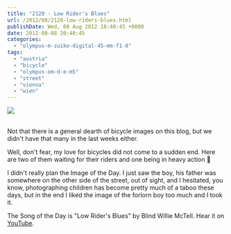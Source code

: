 ```yaml
---
title: "2120 - Low Rider's Blues"
url: /2012/08/2120-low-riders-blues.html
publishDate: Wed, 08 Aug 2012 18:40:45 +0000
date: 2012-08-08 20:40:45
categories: 
  - "olympus-m-zuiko-digital-45-mm-f1-8"
tags: 
  - "austria"
  - "bicycle"
  - "olympus-om-d-e-m5"
  - "street"
  - "vienna"
  - "wien"
---
```

<div class="container">
<div class="center"><a target="_blank" href="https://d25zfm9zpd7gm5.cloudfront.net/1200x1200/2012/20120807_165821_lr.jpg"><img src="https://d25zfm9zpd7gm5.cloudfront.net/0600x0600/2012/20120807_165821_lr.jpg" /></a></div>
</div>
<br />

Not that there is a general dearth of bicycle images on this blog, but we didn't have that many in the last weeks either.

<a target="_blank" href="https://d25zfm9zpd7gm5.cloudfront.net/1200x1200/2012/20120807_165611_lr.jpg"><img style="margin: 0pt 0px 0pt 10px; float: right;" src="https://d25zfm9zpd7gm5.cloudfront.net/0150x0150/2012/20120807_165611_lr.jpg" alt="" border="0" /></a> Well, don't fear, my love for bicycles did not come to a sudden end. Here are two of them waiting for their riders and one being in heavy action 🙂

<a target="_blank" href="https://d25zfm9zpd7gm5.cloudfront.net/1200x1200/2012/20120807_165335_lr.jpg"><img style="margin: 0pt 10px 0pt 0px; float: left;" src="https://d25zfm9zpd7gm5.cloudfront.net/0150x0150/2012/20120807_165335_lr.jpg" alt="" border="0" /></a> I didn't really plan the Image of the Day. I just saw the boy, his father was somewhere on the other side of the street, out of sight, and I hesitated, you know, photographing children has become pretty much of a taboo these days, but in the end I liked the image of the forlorn boy too much and I took it.

 The Song of the Day is "Low Rider's Blues" by Blind Willie McTell. Hear it on <a href="http://www.youtube.com/watch?v=RsMQA31r6Co" target="_blank">YouTube</a>.
